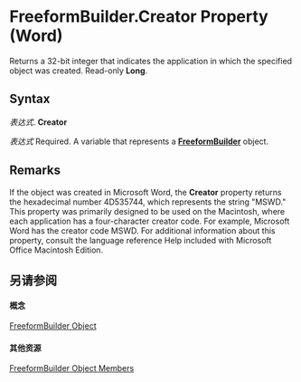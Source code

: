 
# FreeformBuilder.Creator Property (Word)

Returns a 32-bit integer that indicates the application in which the specified object was created. Read-only  **Long**.


## Syntax

 _表达式_. **Creator**

 _表达式_ Required. A variable that represents a **[FreeformBuilder](31e89628-4b50-ff72-ce3d-dc7c161dad3e.md)** object.


## Remarks

If the object was created in Microsoft Word, the  **Creator** property returns the hexadecimal number 4D535744, which represents the string "MSWD." This property was primarily designed to be used on the Macintosh, where each application has a four-character creator code. For example, Microsoft Word has the creator code MSWD. For additional information about this property, consult the language reference Help included with Microsoft Office Macintosh Edition.


## 另请参阅


#### 概念


[FreeformBuilder Object](31e89628-4b50-ff72-ce3d-dc7c161dad3e.md)
#### 其他资源


[FreeformBuilder Object Members](http://msdn.microsoft.com/library/654dfd6b-581c-e1d1-f517-5ca1ed123659%28Office.15%29.aspx)